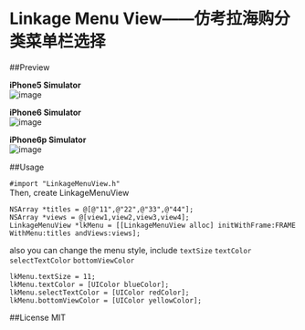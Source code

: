 # Linkage Menu View——仿考拉海购分类菜单栏选择
##Preview

**iPhone5 Simulator**      
![image](https://github.com/EmotionV/LinkageMenu/blob/master/gif/i5.gif)      
      
**iPhone6 Simulator**   
![image](https://github.com/EmotionV/LinkageMenu/blob/master/gif/i6.gif)     
   
**iPhone6p Simulator**   
![image](https://github.com/EmotionV/LinkageMenu/blob/master/gif/i6p.gif)    
       
       
##Usage

`#import "LinkageMenuView.h"`    
Then, create LinkageMenuView
```
NSArray *titles = @[@"11",@"22",@"33",@"44"];
NSArray *views = @[view1,view2,view3,view4];
LinkageMenuView *lkMenu = [[LinkageMenuView alloc] initWithFrame:FRAME WithMenu:titles andViews:views];
```
also you can change the menu style, include  `textSize` `textColor` `selectTextColor` `bottomViewColor`
```
lkMenu.textSize = 11;
lkMenu.textColor = [UIColor blueColor];
lkMenu.selectTextColor = [UIColor redColor];
lkMenu.bottomViewColor = [UIColor yellowColor];
```

##License
MIT




